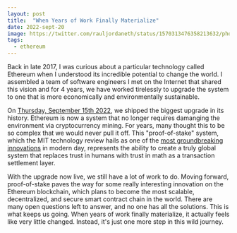 ```yaml
---
layout: post
title:  "When Years of Work Finally Materialize"
date: 2022-sept-20
image: https://twitter.com/rauljordaneth/status/1570313476358213632/photo/1
tags: 
  - ethereum
---
```


Back in late 2017, I was curious about a particular technology called Ethereum when I understood its incredible potential to change the world. I assembled a team of software engineers I met on the Internet that shared this vision and for 4 years, we have worked tirelessly to upgrade the system to one that is more economically and environmentally sustainable. 

On [Thursday, September 15th 2022](https://www.nytimes.com/2022/09/15/technology/ethereum-merge-crypto.html), we shipped the biggest upgrade in its history. Ethereum is now a system that no longer requires damanging the environment via cryptocurrency mining. For years, many thought this to be so complex that we would never pull it off. This "proof-of-stake" system, which the MIT technology review hails as one of the [most groundbreaking innovations](https://www.technologyreview.com/2022/02/23/1044960/proof-of-stake-cryptocurrency/) in modern day, represents the ability to create a truly global system that replaces trust in humans with trust in math as a transaction settlement layer.

With the upgrade now live, we still have a lot of work to do. Moving forward, proof-of-stake paves the way for some really interesting innovation on the Ethereum blockchain, which plans to become the most scalable, decentralized, and secure smart contract chain in the world. There are many open questions left to answer, and no one has all the solutions. This is what keeps us going. When years of work finally materialize, it actually feels like very little changed. Instead, it's just one more step in this wild journey.
